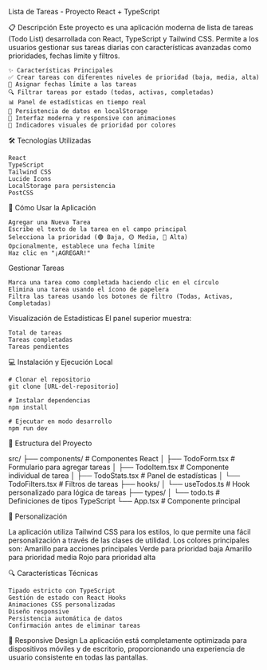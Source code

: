 Lista de Tareas - Proyecto React + TypeScript

📋 Descripción
Este proyecto es una aplicación moderna de lista de tareas (Todo List) desarrollada con React, TypeScript y Tailwind CSS. Permite a los usuarios gestionar sus tareas diarias con características avanzadas como prioridades, fechas límite y filtros.

    ✨ Características Principales
    ✅ Crear tareas con diferentes niveles de prioridad (baja, media, alta)
    📅 Asignar fechas límite a las tareas
    🔍 Filtrar tareas por estado (todas, activas, completadas)
    📊 Panel de estadísticas en tiempo real
    💾 Persistencia de datos en localStorage
    🎨 Interfaz moderna y responsive con animaciones
    🌈 Indicadores visuales de prioridad por colores

🛠️ Tecnologías Utilizadas

    React
    TypeScript
    Tailwind CSS
    Lucide Icons
    LocalStorage para persistencia
    PostCSS

🚀 Cómo Usar la Aplicación

    Agregar una Nueva Tarea
    Escribe el texto de la tarea en el campo principal
    Selecciona la prioridad (🟢 Baja, 🟡 Media, 🔴 Alta)
    Opcionalmente, establece una fecha límite
    Haz clic en "¡AGREGAR!"

Gestionar Tareas

    Marca una tarea como completada haciendo clic en el círculo
    Elimina una tarea usando el ícono de papelera
    Filtra las tareas usando los botones de filtro (Todas, Activas, Completadas)

Visualización de Estadísticas
El panel superior muestra:

    Total de tareas
    Tareas completadas
    Tareas pendientes

💻 Instalación y Ejecución Local

    # Clonar el repositorio
    git clone [URL-del-repositorio]

    # Instalar dependencias
    npm install

    # Ejecutar en modo desarrollo
    npm run dev

📁 Estructura del Proyecto

src/
├── components/          # Componentes React
│   ├── TodoForm.tsx    # Formulario para agregar tareas
│   ├── TodoItem.tsx    # Componente individual de tarea
│   ├── TodoStats.tsx   # Panel de estadísticas
│   └── TodoFilters.tsx # Filtros de tareas
├── hooks/
│   └── useTodos.ts     # Hook personalizado para lógica de tareas
├── types/
│   └── todo.ts         # Definiciones de tipos TypeScript
└── App.tsx             # Componente principal

🎨 Personalización

La aplicación utiliza Tailwind CSS para los estilos, lo que permite una fácil personalización a través de las clases de utilidad. Los colores principales son:
    Amarillo para acciones principales
    Verde para prioridad baja
    Amarillo para prioridad media
    Rojo para prioridad alta

🔍 Características Técnicas

    Tipado estricto con TypeScript
    Gestión de estado con React Hooks
    Animaciones CSS personalizadas
    Diseño responsive
    Persistencia automática de datos
    Confirmación antes de eliminar tareas
    
📱 Responsive Design
    La aplicación está completamente optimizada para dispositivos móviles y de escritorio, proporcionando una experiencia de usuario consistente en todas las pantallas.
